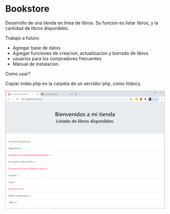 # Bookstore

Desarrollo de una tienda en linea de libros.
Su funcion es listar libros, y la cantidad de libros disponibles.

Trabajo a futuro: 

- Agregar base de datos
- Agregar funciones de creacion, actualizacion y borrado de libros
- usuarios para los compradores frecuentes
- Manual de instalacion.

Como usar?

Copiar index.php en la carpeta de un servidor php, como htdocs.

![Alt text](/Capture.PNG "Vista de la aplicacion actual")
